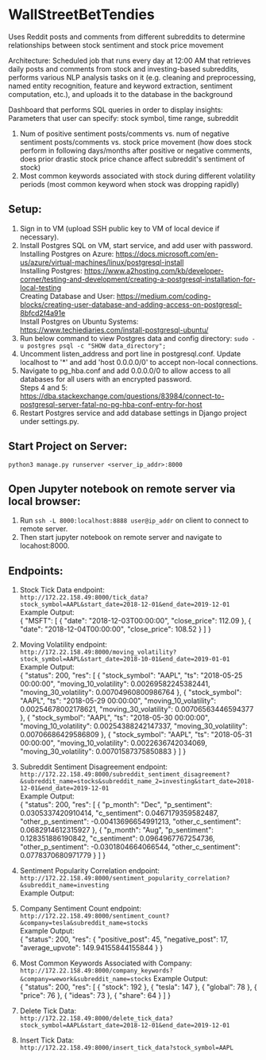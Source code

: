 # WallStreetBetTendies
Uses Reddit posts and comments from different subreddits to determine relationships between stock sentiment and stock price movement

Architecture:
Scheduled job that runs every day at 12:00 AM that retrieves daily posts and comments from stock and investing-based subreddits, performs various NLP analysis tasks on it (e.g. cleaning and preprocessing, named entity recognition, feature and keyword extraction, sentiment computation, etc.), and uploads it to the database in the background

Dashboard that performs SQL queries in order to display insights:
Parameters that user can specify: stock symbol, time range, subreddit
1. Num of positive sentiment posts/comments vs. num of negative sentiment posts/comments vs. stock price movement (how does stock perform in following days/months after positive or negative comments, does prior drastic stock price chance affect subreddit's sentiment of stock)
2. Most common keywords associated with stock during different volatility periods (most common keyword when stock was dropping rapidly)

## Setup:
1. Sign in to VM (upload SSH public key to VM of local device if necessary).
2. Install Postgres SQL on VM, start service, and add user with password.  
Installing Postgres on Azure: https://docs.microsoft.com/en-us/azure/virtual-machines/linux/postgresql-install  
Installing Postgres: https://www.a2hosting.com/kb/developer-corner/testing-and-development/creating-a-postgresql-installation-for-local-testing  
Creating Database and User: https://medium.com/coding-blocks/creating-user-database-and-adding-access-on-postgresql-8bfcd2f4a91e  
Install Postgres on Ubuntu Systems: https://www.techiediaries.com/install-postgresql-ubuntu/  
3. Run below command to view Postgres data and config directory:
```sudo -u postgres psql -c "SHOW data_directory";```
4. Uncomment listen_address and port line in postgresql.conf. Update localhost to '*' and add 'host 0.0.0.0/0' to accept non-local connections.
5. Navigate to pg_hba.conf and add 0.0.0.0/0 to allow access to all databases for all users with an encrypted password.  
Steps 4 and 5: https://dba.stackexchange.com/questions/83984/connect-to-postgresql-server-fatal-no-pg-hba-conf-entry-for-host
6. Restart Postgres service and add database settings in Django project under settings.py. 

## Start Project on Server:
```python3 manage.py runserver <server_ip_addr>:8000```

## Open Jupyter notebook on remote server via local browser:
1. Run ```ssh -L 8000:localhost:8888 user@ip_addr``` on client to connect to remote server.
2. Then start jupyter notebook on remote server and navigate to locahost:8000. 

## Endpoints:
1. Stock Tick Data endpoint: <br>
```http://172.22.158.49:8000/tick_data?stock_symbol=AAPL&start_date=2018-12-01&end_date=2019-12-01``` <br>
Example Output: <br>
{
    "MSFT": [
        {
            "date": "2018-12-03T00:00:00",
            "close_price": 112.09
        },
        {
            "date": "2018-12-04T00:00:00",
            "close_price": 108.52
        }
    ]
}

2. Moving Volatility endpoint: <br>
```http://172.22.158.49:8000/moving_volatility?stock_symbol=AAPL&start_date=2018-10-01&end_date=2019-01-01``` <br>
Example Output: <br>
{
    "status": 200,
    "res": [
        {
            "stock_symbol": "AAPL",
            "ts": "2018-05-25 00:00:00",
            "moving_10_volatility": 0.00269582245382441,
            "moving_30_volatility": 0.00704960800986764
        },
        {
            "stock_symbol": "AAPL",
            "ts": "2018-05-29 00:00:00",
            "moving_10_volatility": 0.00254678002178621,
            "moving_30_volatility": 0.00706563446594377
        },
        {
            "stock_symbol": "AAPL",
            "ts": "2018-05-30 00:00:00",
            "moving_10_volatility": 0.00254388242147337,
            "moving_30_volatility": 0.00706686429586809
        },
        {
            "stock_symbol": "AAPL",
            "ts": "2018-05-31 00:00:00",
            "moving_10_volatility": 0.0022636742034069,
            "moving_30_volatility": 0.00701587375850883
        }
    ]
}

3. Subreddit Sentiment Disagreement endpoint: <br>
```http://172.22.158.49:8000/subreddit_sentiment_disagreement?&subreddit_name=stocks&subreddit_name_2=investing&start_date=2018-12-01&end_date=2019-12-01``` <br>
Example Output: <br>
{
    "status": 200,
    "res": [
        {
            "p_month": "Dec",
            "p_sentiment": 0.0305337420910414,
            "c_sentiment": 0.0467179359582487,
            "other_p_sentiment": -0.00413696654991213,
            "other_c_sentiment": 0.0682914612315927
        },
        {
            "p_month": "Aug",
            "p_sentiment": 0.128351886190842,
            "c_sentiment": 0.0964967767254736,
            "other_p_sentiment": -0.0301804664066544,
            "other_c_sentiment": 0.0778370680971779
        }
    ]
}

4. Sentiment Popularity Correlation endpoint: <br>
```http://172.22.158.49:8000/sentiment_popularity_correlation?&subreddit_name=investing``` <br>
Example Output: <br>


5. Company Sentiment Count endpoint: <br>
```http://172.22.158.49:8000/sentiment_count?&company=tesla&subreddit_name=stocks``` <br>
Example Output: <br>
{
    "status": 200,
    "res": {
        "positive_post": 45,
        "negative_post": 17,
        "average_upvote": 149.94155844155844
    }
}

6. Most Common Keywords Associated with Company: <br>
```http://172.22.158.49:8000/company_keywords?&company=wework&subreddit_name=stocks```
Example Output: <br>
{
    "status": 200,
    "res": [
        {
            "stock": 192
        },
        {
            "tesla": 147
        },
        {
            "global": 78
        },
        {
            "price": 76
        },
        {
            "ideas": 73
        },
        {
            "share": 64
        }
    ]
}

7. Delete Tick Data: <br>
```http://172.22.158.49:8000/delete_tick_data?stock_symbol=AAPL&start_date=2018-12-01&end_date=2019-12-01``` <br>

8. Insert Tick Data: <br>
```http://172.22.158.49:8000/insert_tick_data?stock_symbol=AAPL```
